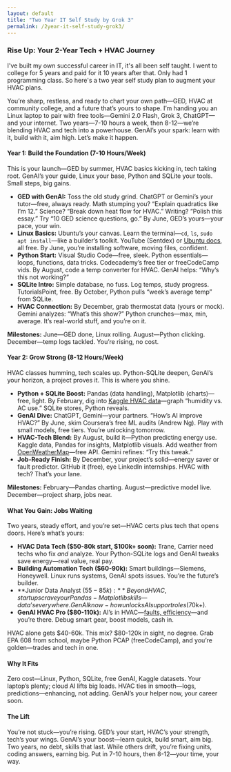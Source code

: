 ```yaml
---
layout: default
title: "Two Year IT Self Study by Grok 3"
permalink: /2year-it-self-study-grok3/
---
```

### Rise Up: Your 2-Year Tech + HVAC Journey

I've built my own successful career in IT, it's all been self taught.
I went to college for 5 years and paid for it 10 years after that.  Only had 1 programming class.  So here's a two year self study plan to augment your HVAC plans.

You’re sharp, restless, and ready to chart your own path—GED, HVAC at community college, and a future that’s yours to shape. I’m handing you an Linux laptop  to pair with free tools—Gemini 2.0 Flash, Grok 3, ChatGPT—and your internet. Two years—7-10 hours a week, then 8-12—we’re blending HVAC and tech into a powerhouse. GenAI’s your spark: learn with it, build with it, aim high. Let’s make it happen.

#### Year 1: Build the Foundation (7-10 Hours/Week)
This is your launch—GED by summer, HVAC basics kicking in, tech taking root. GenAI’s your guide, Linux your base, Python and SQLite your tools. Small steps, big gains.

- **GED with GenAI:** Toss the old study grind. ChatGPT or Gemini’s your tutor—free, always ready. Math stumping you? “Explain quadratics like I’m 12.” Science? “Break down heat flow for HVAC.” Writing? “Polish this essay.” Try “10 GED science questions, go.” By June, GED’s yours—your pace, your win.  
- **Linux Basics:** Ubuntu’s your canvas. Learn the terminal—`cd`, `ls`, `sudo apt install`—like a builder’s toolkit. YouTube (Sentdex) or [Ubuntu docs](https://help.ubuntu.com/), all free. By June, you’re installing software, moving files, confident.  
- **Python Start:** Visual Studio Code—free, sleek. Python essentials—loops, functions, data tricks. Codecademy’s free tier or freeCodeCamp vids. By August, code a temp converter for HVAC. GenAI helps: “Why’s this not working?”  
- **SQLite Intro:** Simple database, no fuss. Log temps, study progress. TutorialsPoint, free. By October, Python pulls “week’s average temp” from SQLite.  
- **HVAC Connection:** By December, grab thermostat data (yours or mock). Gemini analyzes: “What’s this show?” Python crunches—max, min, average. It’s real-world stuff, and you’re on it.  

**Milestones:** June—GED done, Linux rolling. August—Python clicking. December—temp logs tackled. You’re rising, no cost.

#### Year 2: Grow Strong (8-12 Hours/Week)
HVAC classes humming, tech scales up. Python-SQLite deepen, GenAI’s your horizon, a project proves it. This is where you shine.

- **Python + SQLite Boost:** Pandas (data handling), Matplotlib (charts)—free, light. By February, dig into [Kaggle HVAC data](https://www.kaggle.com/datasets/felixpradoh/clima-dataset)—graph “humidity vs. AC use.” SQLite stores, Python reveals.  
- **GenAI Dive:** ChatGPT, Gemini—your partners. “How’s AI improve HVAC?” By June, skim Coursera’s free ML audits (Andrew Ng). Play with small models, free tiers. You’re unlocking tomorrow.  
- **HVAC-Tech Blend:** By August, build it—Python predicting energy use. Kaggle data, Pandas for insights, Matplotlib visuals. Add weather from [OpenWeatherMap](https://openweathermap.org/)—free API. Gemini refines: “Try this tweak.”  
- **Job-Ready Finish:** By December, your project’s solid—energy saver or fault predictor. GitHub it (free), eye LinkedIn internships. HVAC with tech? That’s your lane.  

**Milestones:** February—Pandas charting. August—predictive model live. December—project sharp, jobs near.

#### What You Gain: Jobs Waiting
Two years, steady effort, and you’re set—HVAC certs plus tech that opens doors. Here’s what’s yours:  
- **HVAC Data Tech ($50-80k start, $100k+ soon):** Trane, Carrier need techs who fix *and* analyze. Your Python-SQLite logs and GenAI tweaks save energy—real value, real pay.  
- **Building Automation Tech ($60-90k):** Smart buildings—Siemens, Honeywell. Linux runs systems, GenAI spots issues. You’re the future’s builder.  
- **Junior Data Analyst ($55-85k):** Beyond HVAC, startups crave your Pandas-Matplotlib skills—data’s everywhere. GenAI know-how unlocks AI support roles ($70k+).  
- **GenAI HVAC Pro ($80-110k):** AI’s in HVAC—[faults, efficiency](https://www.achrnews.com/articles/163924-the-many-uses-of-ai-in-hvac)—and you’re there. Debug smart gear, boost models, cash in.  

HVAC alone gets $40-60k. This mix? $80-120k in sight, no degree. Grab EPA 608 from school, maybe Python PCAP (freeCodeCamp), and you’re golden—trades and tech in one.

#### Why It Fits
Zero cost—Linux, Python, SQLite, free GenAI, Kaggle datasets. Your laptop’s plenty; cloud AI lifts big loads. HVAC ties in smooth—logs, predictions—enhancing, not adding. GenAI’s your helper now, your career soon.

#### The Lift
You’re not stuck—you’re rising. GED’s your start, HVAC’s your strength, tech’s your wings. GenAI’s your boost—learn quick, build smart, aim big. Two years, no debt, skills that last. While others drift, you’re fixing units, coding answers, earning big. Put in 7-10 hours, then 8-12—your time, your way.
